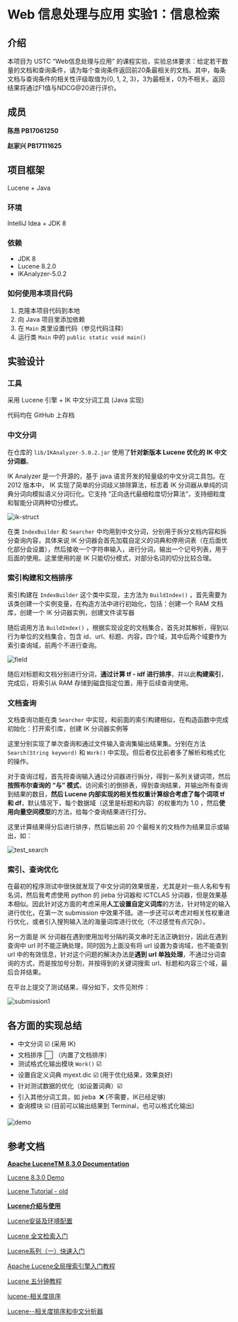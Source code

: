 # Web 信息处理与应用 实验1：信息检索

## 介绍

本项目为 USTC “Web信息处理与应用” 的课程实验，实验总体要求：给定若干数量的文档和查询条件，请为每个查询条件返回前20条最相关的文档。其中，每条文档与查询条件的相关性评级取值为{0, 1, 2, 3}，3为最相关，0为不相关。返回结果将通过F1值与NDCG@20进行评价。

## 成员

**陈昂 PB17061250**

**赵家兴 PB17111625**

## 项目框架

Lucene + Java

### 环境

IntelliJ Idea + JDK 8

### 依赖

+   JDK 8
+   Lucene 8.2.0
+   IKAnalyzer-5.0.2

### 如何使用本项目代码

1.  克隆本项目代码到本地
2.  向 Java 项目里添加依赖
3.  在 `Main` 类里设置代码（参见代码注释）
4.  运行类 `Main` 中的 `public static void main()` 

## 实验设计

### 工具

采用 Lucene 引擎 + IK 中文分词工具 (Java 实现)

代码均在 GitHub 上存档

### 中文分词

在仓库的 `lib/IKAnalyzer-5.0.2.jar` 使用了**针对新版本 Lucene 优化的 IK 中文分词器**。

IK Analyzer 是一个开源的，基于 java 语言开发的轻量级的中文分词工具包。在 2012 版本中， IK 实现了简单的分词歧义排除算法，标志着 IK 分词器从单纯的词典分词向模拟语义分词衍化。它支持 “正向迭代最细粒度切分算法”，支持细粒度和智能分词两种切分模式。

![ik-struct](README.assets/ik-struct.jpg)

在类 `IndexBuilder` 和 `Searcher` 中均用到中文分词，分别用于拆分文档内容和拆分查询内容，具体来说 IK 分词器会首先加载自定义的词典和停用词表（在后面优化部分会设置），然后接收一个字符串输入，进行分词，输出一个记号列表，用于后面的使用。这里使用的是 IK 只能切分模式，对部分名词的切分比较合理。

### 索引构建和文档排序

索引构建在 `IndexBuilder` 这个类中实现，主方法为 `BuildIndex()` ，首先需要为该类创建一个实例变量，在构造方法中进行初始化，包括：创建一个 RAM 文档库，创建一个 IK 分词器实例，创建文件读写器

随后调用方法 `BuildIndex()` ，根据实现设定的文档集合，首先对其解析，得到以行为单位的文档集合，包含 id、url、标题、内容，四个域，其中后两个域要作为索引查询域，前两个不进行查询。

![field](README.assets/field.png)

随后对标题和文档分别进行分词，**通过计算 tf - idf 进行排序**，并以此**构建索引**，完成后，将索引从 RAM 存储到磁盘指定位置，用于后续查询使用。

### 文档查询

文档查询功能在类 `Searcher` 中实现，和前面的索引构建相似，在构造函数中完成初始化：打开索引库，创建 IK 分词器实例等

这里分别实现了单次查询和通过文件输入查询集输出结果集。分别在方法 `Search(String keyword)` 和 `Work()` 中实现。但后者仅比前者多了解析和格式化的操作。

对于查询过程，首先将查询输入通过分词器进行拆分，得到一系列关键词项，然后**按照布尔查询的 “与” 模式**，访问索引的倒排表，得到查询结果，并输出所有查询到结果的数目，**然后 Lucene 内部实现的相关性权重计算综合考虑了每个词项 tf 和 df**，默认情况下，每个数据域（这里是标题和内容）的权重均为 1.0 ，然后**使用向量空间模型**的方法，给每个查询结果进行打分。

这里计算结果得分后进行排序，然后输出前 20 个最相关的文档作为结果显示或输出，如：

![test_search](README.assets/test_search.png)

### 索引、查询优化

在最初的程序测试中很快就发现了中文分词的效果很差，尤其是对一些人名和专有名词，然后我考虑使用 python 的 jieba 分词器和 ICTCLAS 分词器，但是效果基本相似。因此针对这方面的考虑采用**人工设置自定义词库**的方法，针对特定的输入进行优化，在第一次 submission 中效果不错。进一步还可以考虑对相关性权重进行优化，或者引入搜狗输入法的海量词库进行优化（不过感觉有点冗杂）。

另一方面是 IK 分词器在遇到使用加号分隔的英文串时无法正确划分，因此在遇到查询中 url 时不能正确处理，同时因为上面没有将 url 设置为查询域，也不能查到url 中的有效信息，针对这个问题的解决办法是**遇到 url 单独处理**，不通过分词查询的方式，而是按加号分割，并按得到的关键词搜索 url、标题和内容三个域，最后合并结果。

在平台上提交了测试结果，得分如下，文件见附件：

<img src="README.assets/1.png" alt="submission1"  />

## 各方面的实现总结

+   中文分词 :ballot_box_with_check: (采用 IK)
+   文档排序 ⬜️ （内置了文档排序）
+   测试格式化输出模块 `Work()` :ballot_box_with_check:
+   设置自定义词典 myext.dic :ballot_box_with_check: (用于优化结果，效果良好)
+   针对测试数据的优化（如设置词典）:ballot_box_with_check:
+   引入其他分词工具，如 jieba  ​ :x: (不需要，IK已经足够)​
+   查询模块 :ballot_box_with_check: (目前可以输出结果到 Terminal，也可以格式化输出)

![demo](README.assets/demo.jpg)

## 参考文档

[**Apache LuceneTM 8.3.0 Documentation**](https://lucene.apache.org/core/8_3_0/index.html)

[Lucene 8.3.0 Demo](https://lucene.apache.org/core/8_3_0/demo/overview-summary.html)

[Lucene Tutorial - old](https://www.yiibai.com/lucene/lucene_environment.html)

[**Lucene介绍与使用**](https://blog.csdn.net/weixin_42633131/article/details/82873731)

[Lucene安装及环境配置](https://blog.csdn.net/u013819513/article/details/79733756)

[Lucene 全文检索入门](https://www.cnblogs.com/cnjavahome/p/9192467.html)

[Lucene系列（一）快速入门](https://segmentfault.com/a/1190000014203843)

[Apache Lucene全局搜索引擎入门教程](https://www.jianshu.com/p/48aad01ebc7c)

[Lucene 五分钟教程 ](http://www.sohu.com/a/196235775_355142)

[lucene-相关度排序](https://blog.csdn.net/qq_33301113/article/details/79200791)

[Lucene--相关度排序和中文分析器](https://www.jianshu.com/p/89ef0b892c56)